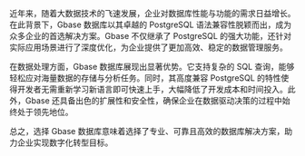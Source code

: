 近年来，随着大数据技术的飞速发展，企业对数据库性能与功能的需求日益增长。在此背景下，Gbase 数据库以其卓越的 PostgreSQL 语法兼容性脱颖而出，成为众多企业的首选解决方案。Gbase 不仅继承了 PostgreSQL 的强大功能，还针对实际应用场景进行了深度优化，为企业提供了更加高效、稳定的数据管理服务。

在数据处理方面，Gbase 数据库展现出显著优势。它支持复杂的 SQL 查询，能够轻松应对海量数据的存储与分析任务。同时，其高度兼容 PostgreSQL 的特性使得开发者无需重新学习新语言即可快速上手，大幅降低了开发成本和时间投入。此外，Gbase 还具备出色的扩展性和安全性，确保企业在数据驱动决策的过程中始终处于领先地位。

总之，选择 Gbase 数据库意味着选择了专业、可靠且高效的数据库解决方案，助力企业实现数字化转型目标。